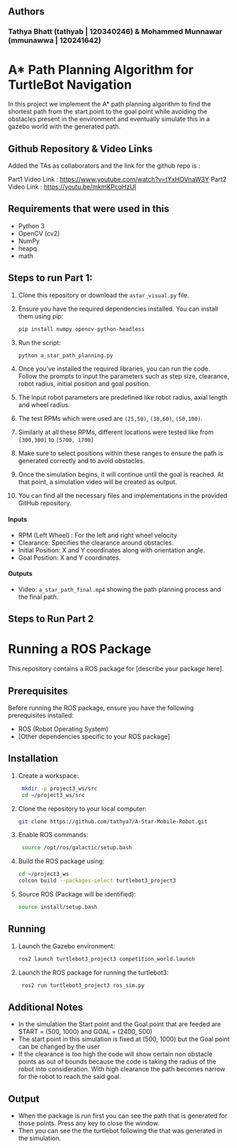 ## Authors 
### Tathya Bhatt (tathyab | 120340246) & Mohammed Munnawar (mmunawwa | 120241642)

# A* Path Planning Algorithm for TurtleBot Navigation

In this project we implement the A* path planning algorithm to find the shortest path from the start point to the goal point while avoiding the obstacles present in the environment and eventually simulate this in a gazebo world with the generated path.

## Github Repository & Video Links

Added the TAs as collaborators and the link for the github repo is : 

Part1 Video Link : https://www.youtube.com/watch?v=tYxHOVnaW3Y
Part2 Video Link : https://youtu.be/mkmKPcqHzUI

## Requirements that were used in this 

- Python 3
- OpenCV (cv2)
- NumPy
- heapq
- math

## Steps to run Part 1:

1. Clone this repository or download the `astar_visual.py` file.
2. Ensure you have the required dependencies installed. You can install them using pip:
   
    ```bash
    pip install numpy opencv-python-headless
    ```
   
3. Run the script:

    ```bash
    python a_star_path_planning.py
    ```

4. Once you've installed the required libraries, you can run the code. Follow the prompts to input the parameters such as step size, clearance, robot radius, initial position and goal position.

5. The input robot parameters are predefined like robot radius, axial length and wheel radius.

6. The test RPMs which were used are `(25,50)`, `(30,60)`, `(50,100)`.

7. Similarly at all these RPMs, different locations were tested like from `[300,300]` to `[5700, 1700]`

8. Make sure to select positions within these ranges to ensure the path is generated correctly and to avoid obstacles.

9. Once the simulation begins, it will continue until the goal is reached. At that point, a simulation video will be created as output.

10. You can find all the necessary files and implementations in the provided GitHub repository.

#### Inputs

- RPM (Left Wheel) : For the left and right wheel velocity
- Clearance: Specifies the clearance around obstacles.
- Initial Position: X and Y coordinates along with orientation angle.
- Goal Position: X and Y coordinates.

#### Outputs

- Video: `a_star_path_final.mp4` showing the path planning process and the final path.


## Steps to Run Part 2

# Running a ROS Package

This repository contains a ROS package for [describe your package here].

## Prerequisites

Before running the ROS package, ensure you have the following prerequisites installed:

- ROS (Robot Operating System)
- [Other dependencies specific to your ROS package]

## Installation

1. Create a workspace:
   ```bash
    mkdir -p project3_ws/src
    cd ~/project3_ws/src
    ```

2. Clone the repository to your local computer:
    ```bash
    git clone https://github.com/tathya7/A-Star-Mobile-Robot.git
    ```

2. Enable ROS commands:
   ```bash
    source /opt/ros/galactic/setup.bash
    ```

3. Build the ROS package using:
    ```bash
    cd ~/project3_ws
    colcon build --packages-select turtlebot3_project3
    ```

4. Source ROS (Package will be identified):
    ```bash
    source install/setup.bash
    ```

## Running

1. Launch the Gazebo environment:
    ```bash
    ros2 launch turtlebot3_project3 competition_world.launch
    ```
2. Launch the ROS package for running the turtlebot3:
   ```bash
    ros2 run turtlebot3_project3 ros_sim.py
    ```


## Additional Notes

- In the simulation the Start point and the Goal point that are feeded are START = (500, 1000) and GOAL = (2400, 500)
- The start point in this simulation is fixed at (500, 1000) but the Goal point can be changed by the user
- If the clearance is too high the code will show certain non obstacle points as out of bounds because the code is taking the radius of the robot into consideration. With high clearance the path becomes narrow for the robot to reach the said goal. 

## Output
- When the package is run first you can see the path that is generated for those points. Press any key to close the window.
- Then you can see the the turtlebot following the that was generated in the simulation.

